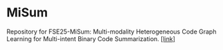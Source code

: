 # MiSum
Repository for FSE25-MiSum: Multi-modality Heterogeneous Code Graph Learning for Multi-intent Binary Code Summarization.
[[link]](https://zenodo.org/records/13756031)
